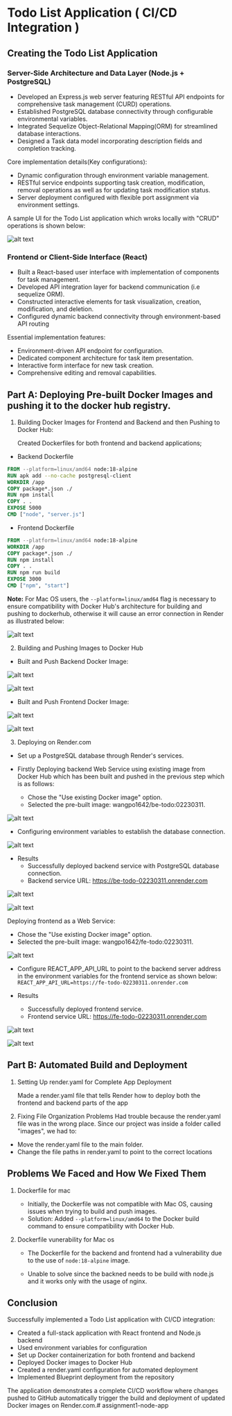 # Todo List Application ( CI/CD Integration )
## Creating the Todo List Application
### Server-Side Architecture and Data Layer (Node.js + PostgreSQL)

- Developed an Express.js web server featuring RESTful API endpoints for comprehensive task  management (CURD) operations.
- Established PostgreSQL database connectivity through configurable environmental variables.
- Integrated Sequelize Object-Relational Mapping(ORM) for streamlined database interactions. 
- Designed a Task data model incorporating description fields and completion tracking.

Core implementation details(Key configurations):

- Dynamic configuration through environment variable management.
- RESTful service endpoints supporting task creation, modification, removal operations as well as for updating task modification status.
- Server deployment configured with flexible port assignment via environment settings. 

A sample UI for the Todo List application which wroks locally with "CRUD" operations is shown below:

![alt text](assignment1-images/smaple-repredentation-todo-ui.png)

### Frontend or Client-Side Interface (React)

- Built a React-based user interface with implementation of components for task management.
- Developed API integration layer for backend communication (i.e sequelize ORM).
- Constructed interactive elements for task visualization, creation, modification, and deletion. 
- Configured dynamic backend connectivity through environment-based API routing

Essential implementation features:

- Environment-driven API endpoint for configuration.
- Dedicated component architecture for task item presentation. 
- Interactive form interface for new task creation.
- Comprehensive editing and removal capabilities.

## Part A: Deploying Pre-built Docker Images and pushing it to the docker hub registry.
1. Building Docker Images for Frontend and Backend and then Pushing to Docker Hub:

    Created Dockerfiles for both frontend and backend applications;
- Backend Dockerfile

```dockerfile 
FROM --platform=linux/amd64 node:18-alpine
RUN apk add --no-cache postgresql-client
WORKDIR /app
COPY package*.json ./
RUN npm install
COPY . .
EXPOSE 5000
CMD ["node", "server.js"]
```
- Frontend Dockerfile

```dockerfile
FROM --platform=linux/amd64 node:18-alpine
WORKDIR /app
COPY package*.json ./
RUN npm install
COPY . .
RUN npm run build
EXPOSE 3000
CMD ["npm", "start"]
```

**Note:** For Mac OS users, the `--platform=linux/amd64` flag is necessary to ensure compatibility with Docker Hub's architecture for building and pushing to dockerhub, otherwise it will cause an error connection in Render as illustrated below:

![alt text](<assignment1-images/error(Without using amd64 linux).png>)

2. Building and Pushing Images to Docker Hub

- Built and Push Backend Docker Image:

![alt text](assignment1-images/dockerbuild-be-todo.png)

![alt text](assignment1-images/DockerPush-be-todo.png)

- Built and Push Frontend Docker Image:

![alt text](assignment1-images/Dockerbuild-fe-todo.png)

![alt text](assignment1-images/DockerPush-fe-todo.png)

3. Deploying on Render.com

- Set up a PostgreSQL database through Render's services.

- Firstly Deploying backend Web Service using existing image from Docker Hub which has been built and pushed in the previous step which is as follows:

  - Chose the "Use existing Docker image" option.
  - Selected the pre-built image: wangpo1642/be-todo:02230311.

![alt text](assignment1-images/existingimage-be-todo.png)

- Configuring environment variables to establish the database connection.

![alt text](assignment1-images/environmental-variables.png)

- Results
  - Successfully deployed backend service with PostgreSQL database connection.
  - Backend service URL: https://be-todo-02230311.onrender.com

![alt text](assignment1-images/Result-be-todo(live).png)

![alt text](images/be-todo-live2.png)

Deploying frontend as a Web Service:

- Chose the "Use existing Docker image" option.
- Selected the pre-built image: wangpo1642/fe-todo:02230311.

![alt text](assignment1-images/existingimage-fe-feto.png)

- Configure REACT_APP_API_URL to point to the backend server address in the environment variables for the frontend service as shown below:
```REACT_APP_API_URL=https://fe-todo-02230311.onrender.com```

- Results
  - Successfully deployed frontend service.
  - Frontend service URL: https://fe-todo-02230311.onrender.com 

![alt text](assignment1-images/Result-fe-todo(live).png)

![alt text](assignment1-images/live-frontend.png)

## Part B: Automated Build and Deployment

1. Setting Up render.yaml for Complete App Deployment

    Made a render.yaml file that tells Render how to deploy both the frontend and backend parts of the app

2. Fixing File Organization Problems Had trouble because the render.yaml file was in the wrong place. Since our project was inside a folder called "images", we had to:

- Move the render.yaml file to the main folder. 
- Change the file paths in render.yaml to point to the correct locations

## Problems We Faced and How We Fixed Them

1. Dockerfile for mac 
   - Initially, the Dockerfile was not compatible with Mac OS, causing issues when trying to build and push images.
   - Solution: Added `--platform=linux/amd64` to the Docker build command to ensure compatibility with Docker Hub.

2. Dockerfile vunerability for Mac os
   - The Dockerfile for the backend and frontend had a vulnerability due to the use of `node:18-alpine` image.

   - Unable to solve since the backned needs to be build with node.js and it works only with the usage of nginx.

## Conclusion

Successfully implemented a Todo List application with CI/CD integration:

- Created a full-stack application with React frontend and Node.js backend
- Used environment variables for configuration
- Set up Docker containerization for both frontend and backend
- Deployed Docker images to Docker Hub
- Created a render.yaml configuration for automated deployment
- Implemented Blueprint deployment from the repository

The application demonstrates a complete CI/CD workflow where changes pushed to GitHub automatically trigger the build and deployment of updated Docker images on Render.com.# assignment1-node-app

